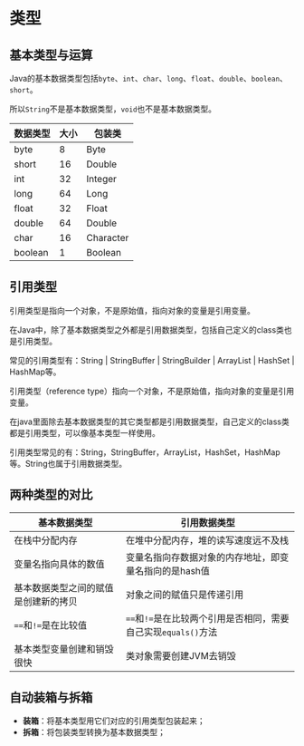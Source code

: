 # 类型

## 基本类型与运算

Java的基本数据类型包括`byte`、`int`、`char`、`long`、`float`、`double`、`boolean`、`short`。

所以`String`不是基本数据类型，`void`也不是基本数据类型。

|  数据类型  | 大小 | 包装类 |
|  ----  | ---- | ---- |
| byte  | 8 | Byte |
| short  | 16 | Double |
| int | 32 | Integer |
| long | 64 |  Long |
| float | 32 | Float |
| double | 64 | Double |
| char | 16 | Character |
| boolean | 1 | Boolean |

## 引用类型

引用类型是指向一个对象，不是原始值，指向对象的变量是引用变量。

在Java中，除了基本数据类型之外都是引用数据类型，包括自己定义的class类也是引用类型。

常见的引用类型有：String | StringBuffer | StringBuilder | ArrayList | HashSet | HashMap等。

引用类型（reference type）指向一个对象，不是原始值，指向对象的变量是引用变量。

在java里面除去基本数据类型的其它类型都是引用数据类型，自己定义的class类都是引用类型，可以像基本类型一样使用。

引用类型常见的有：String，StringBuffer，ArrayList，HashSet，HashMap等。String也属于引用数据类型。

## 两种类型的对比

| 基本数据类型 | 引用数据类型 |
| ---------- | ---------- |
| 在栈中分配内存 | 在堆中分配内存，堆的读写速度远不及栈 |
| 变量名指向具体的数值 | 变量名指向存数据对象的内存地址，即变量名指向的是hash值 |
| 基本数据类型之间的赋值是创建新的拷贝 | 对象之间的赋值只是传递引用
| `==`和`!=`是在比较值 | `==`和`!=`是在比较两个引用是否相同，需要自己实现`equals()`方法
| 基本类型变量创建和销毁很快 | 类对象需要创建JVM去销毁 |

## 自动装箱与拆箱

* **装箱**：将基本类型用它们对应的引用类型包装起来；
* **拆箱**：将包装类型转换为基本数据类型；